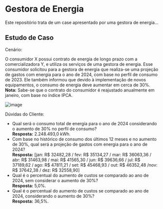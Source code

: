 # Gestora de Energia
Este repositório trata de um case apresentado por uma gestora de energia...

## Estudo de Caso
Cenário:

O consumidor X possui contrato de energia de longo prazo com a comercializadora Y, e utiliza os serviços de uma gestora de energia. Esse consumidor solicitou para a gestora de energia que realiza-se uma projeção de gastos com energia para o ano de 2024, com base no perfil de consumo de 2023. Ele também informou que devido à implementação de novos equipamentos, o consumo de energia deve aumentar em cerca de 30%.<br>
**Nota:** Sabe-se que o contrato do consumidor é reajustado anualmente em janeiro, com base no índice IPCA.


![image](https://github.com/user-attachments/assets/b631f8b6-44b3-4dba-9cb4-5920d6b8b10e)

          
Dúvidas do Cliente:

- Qual será o consumo total de energia para o ano de 2024 considerando o aumento de 30% no perfil de consumo?<br>
**Resposta:** 2.248.493,0 kWh.
- Com base no histórico de consumo dos últimos 12 meses e no aumento de 30%, qual será a projeção de gastos com energia para o ano de 2024?<br>
**Resposta:**
[jan: R$ 32482,28 / fev: R$ 35134,27 / mar: R$ 36063,36 / abr: R$ 31463,98 / mai: R$ 41565,30 / jun: R$ 39636,66 / jul: R$ 37189,62 / ago: R$ 47811,21 / set: R$ 45468,93 / out: R$ 46352,48 /nov: R$ 37642,38 / dez: R$ 32558,90]
- Qual é o percentual do aumento de custos se comparado ao ano de 2024, sem considerar o aumento de 30%?<br>
**Resposta:** 5,0%.
- Qual é o percentual do aumento de custos se comparado ao ano de 2024, considerando o aumento de 30%?<br>
**Resposta:** 36,5%.


